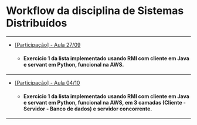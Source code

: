 # Workflow da disciplina de Sistemas Distribuídos 
---
* [[Participação] - Aula 27/09](https://github.com/SD-2021-2/ViniciusNunes/tree/main/(Aula%2027-09)%20Exerc%C3%ADcio%201%20com%20RMI)
  - #### Exercício 1 da lista implementado usando RMI com cliente em Java e servant em Python, funcional na AWS.
---
* [[Participação] - Aula 04/10](https://github.com/SD-2021-2/ViniciusNunes/tree/main/(Aula%2004-10)%20Exerc%C3%ADcio%201%20com%20RMI%20em%203%20camadas)
  - #### Exercício 1 da lista implementado usando RMI com cliente em Java e servant em Python, funcional na AWS, em 3 camadas (Cliente - Servidor - Banco de dados) e servidor concorrente.
---
